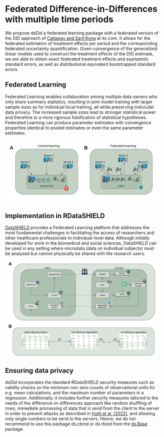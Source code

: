 # Federated Difference-in-Differences with multiple time periods
We propose dsDid a federated learning package with a federated version of the DID approach of [Callaway and Sant'Anna](https://www.sciencedirect.com/science/article/abs/pii/S0304407620303948) at its core. It allows for the federated estimation of treatment effects per period and the corresponding federated uncertainty quantification. Given convergence of the generalized linear models used to construct the treatment effects of the DID estimate, we are able to obtain exact federated treatment effects and asymptotic standard errors, as well as distributional equivalent bootstrapped standard errors.

## Federated Learning
Federated Learning enables collaboration among multiple data owners who only share summary statistics, resulting in joint model training with larger sample sizes as for individual local training, all while preserving indiviudal data privacy. The increased sample sizes lead to stronger statistical power and therefore to a more rigorous falsification of statistical hypotheses. Federated Learning can produce parameter estimates with convergence properties identical to pooled estimates or even the same parameter estimates.

![alt text](https://github.com/manuhuth/dsDidClient/blob/main/images/learning_paradigma.png?raw=true)

## Implementation in RDataSHIELD
[DataSHIELD](https://www.datashield.org/) provides a Federated Learning platform that addresses the most fundamental challenges in facilitating the access of researchers and other healthcare professionals to individual-level data. Although initially developed for work in the biomedical and social sciences, DataSHIELD can be used in any setting where microdata (data on individual subjects) must be analysed but cannot physically be shared with the research users.

![alt text](https://github.com/manuhuth/dsDidClient/blob/main/images/implementation.png?raw=true)

## Ensuring data privacy
dsDid incorporates the standard RDataSHIELD security measures such as validity checks on the minimum non-zero counts of observational units for e.g. mean calculations, and the maximum number of parameters in a regression. Additionally, it includes further security measures tailored to the needs of the difference-in-differences approach like random shuffling of rows, immediate processing of data that is send from the client to the server in order to prevent attacks as described in [Huth et al. (2022)](https://www.biorxiv.org/content/10.1101/2022.10.09.511497v1), and allowing only single numbers to be send to the servers. Hence, we do not recommend to use this package ds.cbind or ds.rbind from the [ds.Base](https://github.com/datashield/dsBaseClient) package.


